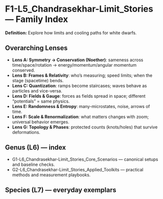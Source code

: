 # F1-L5_Chandrasekhar-Limit_Stories — Family Index
**Definition:** Explore how limits and cooling paths for white dwarfs.

## Overarching Lenses

- **Lens A: Symmetry -> Conservation (Noether)**: sameness across time/space/rotation → energy/momentum/angular momentum conserved.
- **Lens B: Frames & Relativity**: who’s measuring; speed limits; when the stage (spacetime) bends.
- **Lens C: Quantization**: ramps become staircases; waves behave as particles and vice-versa.
- **Lens D: Fields & Gauge**: forces as fields spread in space; different “potentials” = same physics.
- **Lens E: Randomness & Entropy**: many-microstates, noise, arrows of time.
- **Lens F: Scale & Renormalization**: what matters changes with zoom; universal behavior emerges.
- **Lens G: Topology & Phases**: protected counts (knots/holes) that survive deformations.

## Genus (L6) — index
- G1-L6_Chandrasekhar-Limit_Stories_Core_Scenarios — canonical setups and baseline checks.
- G2-L6_Chandrasekhar-Limit_Stories_Applied_Toolkits — practical methods and measurement playbooks.

## Species (L7) — everyday exemplars
